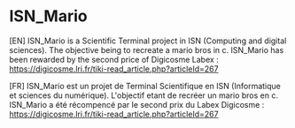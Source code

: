 # ISN_Mario

[EN]
ISN_Mario is a Scientific Terminal project in ISN (Computing and digital sciences).
The objective being to recreate a mario bros in c.
ISN_Mario has been rewarded by the second price of Digicosme Labex : https://digicosme.lri.fr/tiki-read_article.php?articleId=267

[FR]
ISN_Mario est un projet de Terminal Scientifique en ISN (Informatique et sciences du numérique).
L'objectif etant de recréer un mario bros en c.
ISN_Mario a été récompencé par le second prix du Labex Digicosme : https://digicosme.lri.fr/tiki-read_article.php?articleId=267
